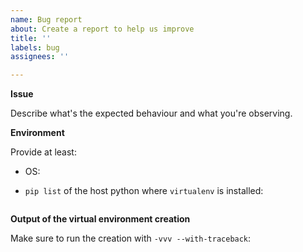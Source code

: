 ```yaml
---
name: Bug report
about: Create a report to help us improve
title: ''
labels: bug
assignees: ''

---
```


**Issue**

Describe what's the expected behaviour and what you're observing.

**Environment**

Provide at least:
- OS:
- ``pip list`` of the host python where ``virtualenv`` is installed:

  ```console

  ```

**Output of the virtual environment creation**

Make sure to run the creation with `-vvv --with-traceback`:

```console

```
